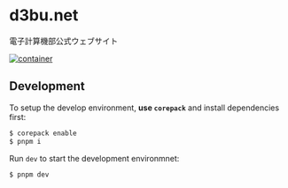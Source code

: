 # d3bu.net

電子計算機部公式ウェブサイト

[![container](https://github.com/KCCTdensan/website/actions/workflows/container.yml/badge.svg)](https://github.com/KCCTdensan/website/actions/workflows/container.yml)

## Development

To setup the develop environment, **use `corepack`** and install dependencies first:

```bash
$ corepack enable
$ pnpm i
```

Run `dev` to start the development environmnet:

```bash
$ pnpm dev
```
